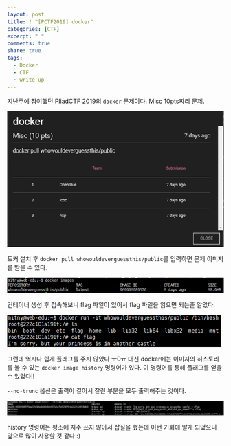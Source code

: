 ```yaml
---
layout: post
title: ! "[PCTF2019] docker"
categories: [CTF]
excerpt: " "
comments: true
share: true
tags:
  - Docker
  - CTF
  - write-up
---
```


지난주에 참여했던 PliadCTF 2019의 `docker` 문제이다. Misc 10pts짜리 문제.

![](/assets/posts/ctf/PCTF2019/pctf_docker.png)

도커 설치 후
`docker pull whowouldeverguessthis/public`를 입력하면 문제 이미지를 받을 수 있다.

![](/assets/posts/ctf/PCTF2019/pctf_images.png)

컨테이너 생성 후 접속해보니 flag 파일이 있어서 flag 파일을 읽으면 되는줄 알았다.

![](/assets/posts/ctf/PCTF2019/pctf_docker_cat.png)

그런데 역시나 쉽게 플래그를 주지 않았다 ㅠ0ㅠ
대신 docker에는 이미지의 히스토리를 볼 수 있는 `docker image history` 명령어가 있다. 
이 명령어를 통해 플래그를 얻을 수 있었다!!

`--no-trunc` 옵션은 출력이 길어서 잘린 부분을 모두 출력해주는 것이다.

![](/assets/posts/ctf/PCTF2019/pctf_docker_flag.png)

history 명령어는 평소에 자주 쓰지 않아서 삽질을 했는데 이번 기회에 알게 되었으니
앞으로 많이 사용할 것 같다 :)
